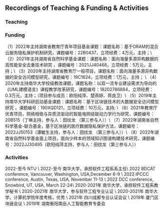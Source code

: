 ## Recordings of Teaching & Funding & Activities 

### Teaching



### Funding
（1）2022年主持湖南省教育厅青年项目基金课题：课题名称：基于ORAM的混合云服务隐私保护机制研究，课题编号：22B0437，立项经费：4万元，主持；\\
（2）2021年主持湖南省自然科学基金课题：课题名称：面向海量多源异构数据的高性能安全去重技术研究 ，课题编号：2021JJ40468，立项经费：5万元，主持；\\
（3）2020年主持湖南省教育厅一般项目，课题名称：面向海量多源异构数据的安全访问模型研究，课题编号：19C1624，立项经费：1万元，主持； \\
（4）2020年主持南华大学校级教改课题，课题名称：以双一流专业建设需求为导向的《UML建模语言》课程教学改革研究，课题编号：18202786884，立项经费：0.3万元，主持；（项目参与成员：欧阳纯萍、楚燕婷、蒋良卫）\\
（5）2019年主持南华大学科研启动基金课题：课题名称：基于区块链技术的大数据安全访问模型研究 ，课题编号：190XQD121，立项经费：10万元，主持; \\
（6）2021年教育厅优青项目，网络相依与异质流驱动的智能电网级联动力学行为研究，课题编号：20B515（丁琳主持，参与人：田纹龙 （第三参与人））\\
（7）2022年湖南省自然科学基金-联合基金，基于区块链的医疗数据隐私保护方法，课题编号：2022JJ50153（谭敏生主持，参与人：田纹龙 （第三参与人））\\
（8）2022年湖南省自然科学基金面上项目，面向少样本的领域知识图谱构建技术研究，课题编号：2022JJ30495（欧阳纯萍主持，参与人：田纹龙（第三参与人））

  




### Activities
2022-至今     NTU \\
2022-至今     南华大学，承担软件工程系系主任\\
2022        BDCAT conference, Vancouver, Washington, USA,December 6-9 \\
2022         IPCCC conference, Austin, Texas, USA, November 11-13 \\
2022         DCC conference, Snowbird, UT, USA,   March 22-24\\
2020-2021年  南华大学，承担软件工程系教学秘书 \\
2020-2021年  南华大学，参与软件工程专业认证 \\
2020-2021年  南华大学，计算机学院年度考核，优秀 \\
2021年   四川成都专业认证会议  \\
2019年   厦门区块链会议 \\
2019年   湖南衡阳南岳人工智能教育专委会

